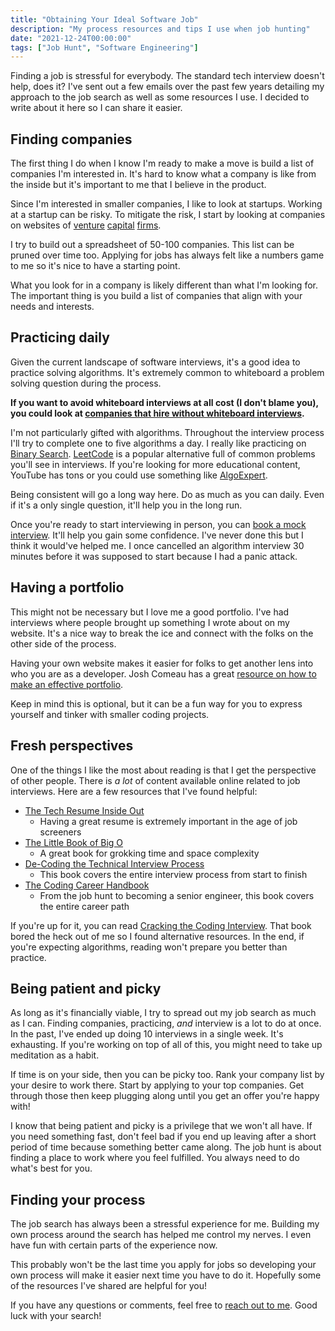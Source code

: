 ```yaml
---
title: "Obtaining Your Ideal Software Job"
description: "My process resources and tips I use when job hunting"
date: "2021-12-24T00:00:00"
tags: ["Job Hunt", "Software Engineering"]
---
```


Finding a job is stressful for everybody. The standard tech interview doesn't help, does it? I've sent out a few emails over the past few years detailing my approach to the job search as well as some resources I use. I decided to write about it here so I can share it easier.

## Finding companies

The first thing I do when I know I'm ready to make a move is build a list of companies I'm interested in. It's hard to know what a company is like from the inside but it's important to me that I believe in the product.

Since I'm interested in smaller companies, I like to look at startups. Working at a startup can be risky. To mitigate the risk, I start by looking at companies on websites of [venture](https://lowercarboncapital.com/companies) [capital](https://a16z.com/portfolio/) [firms](https://www.sequoiacap.com/our-companies).

I try to build out a spreadsheet of 50-100 companies. This list can be pruned over time too. Applying for jobs has always felt like a numbers game to me so it's nice to have a starting point.

What you look for in a company is likely different than what I'm looking for. The important thing is you build a list of companies that align with your needs and interests.

## Practicing daily

Given the current landscape of software interviews, it's a good idea to practice solving algorithms. It's extremely common to whiteboard a problem solving question during the process.

**If you want to avoid whiteboard interviews at all cost (I don't blame you), you could look at [companies that hire without whiteboard interviews](https://github.com/poteto/hiring-without-whiteboards).**

I'm not particularly gifted with algorithms. Throughout the interview process I'll try to complete one to five algorithms a day. I really like practicing on [Binary Search](https://binarysearch.com/). [LeetCode](https://leetcode.com/) is a popular alternative full of common problems you'll see in interviews. If you're looking for more educational content, YouTube has tons or you could use something like [AlgoExpert](https://www.algoexpert.io).

Being consistent will go a long way here. Do as much as you can daily. Even if it's a only single question, it'll help you in the long run.

Once you're ready to start interviewing in person, you can [book a mock interview](https://interviewing.io/). It'll help you gain some confidence. I've never done this but I think it would've helped me. I once cancelled an algorithm interview 30 minutes before it was supposed to start because I had a panic attack.

## Having a portfolio

This might not be necessary but I love me a good portfolio. I've had interviews where people brought up something I wrote about on my website. It's a nice way to break the ice and connect with the folks on the other side of the process.

Having your own website makes it easier for folks to get another lens into who you are as a developer. Josh Comeau has a great [resource on how to make an effective portfolio](https://www.joshwcomeau.com/effective-portfolio/).

Keep in mind this is optional, but it can be a fun way for you to express yourself and tinker with smaller coding projects.

## Fresh perspectives

One of the things I like the most about reading is that I get the perspective of other people. There is _a lot_ of content available online related to job interviews. Here are a few resources that I've found helpful:

- [The Tech Resume Inside Out](https://thetechresume.com/)
  - Having a great resume is extremely important in the age of job screeners
- [The Little Book of Big O](https://jarednielsen.gumroad.com/l/big-o)
  - A great book for grokking time and space complexity
- [De-Coding the Technical Interview Process](https://technicalinterviews.dev/)
  - This book covers the entire interview process from start to finish
- [The Coding Career Handbook](https://www.learninpublic.org/)
  - From the job hunt to becoming a senior engineer, this book covers the entire career path

If you're up for it, you can read [Cracking the Coding Interview](https://www.crackingthecodinginterview.com/). That book bored the heck out of me so I found alternative resources. In the end, if you're expecting algorithms, reading won't prepare you better than practice.

## Being patient and picky

As long as it's financially viable, I try to spread out my job search as much as I can. Finding companies, practicing, _and_ interview is a lot to do at once. In the past, I've ended up doing 10 interviews in a single week. It's exhausting. If you're working on top of all of this, you might need to take up meditation as a habit.

If time is on your side, then you can be picky too. Rank your company list by your desire to work there. Start by applying to your top companies. Get through those then keep plugging along until you get an offer you're happy with!

I know that being patient and picky is a privilege that we won't all have. If you need something fast, don't feel bad if you end up leaving after a short period of time because something better came along. The job hunt is about finding a place to work where you feel fulfilled. You always need to do what's best for you.

## Finding your process

The job search has always been a stressful experience for me. Building my own process around the search has helped me control my nerves. I even have fun with certain parts of the experience now.

This probably won't be the last time you apply for jobs so developing your own process will make it easier next time you have to do it. Hopefully some of the resources I've shared are helpful for you!

If you have any questions or comments, feel free to [reach out to me](mailto:amorriscode@gmail.com). Good luck with your search!
